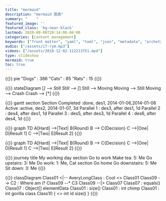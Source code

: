 ```yaml
---
title: "mermaid"
description: "mermaid 图表"
summary: "    "
featured_image: ''
featured_class: 'bg-near-black'
lastmod: 2020-08-06T20:14:08-04:00
categories: [content management]
keywords: ["front matter", "yaml", "toml", "json", "metadata", "archetypes"]
audio: ["/assets/if-rym.mp3"]
videos: ["/assets/2018-12-02-112213751.mp4"]
type: slideshow
mermaid: true
toc: true
---
```



{{<mermaid>}}
    pie
        "Dogs" : 386
        "Cats" : 85
        "Rats" : 15
{{</mermaid>}}
 
{{<mermaid>}}
    stateDiagram
        [*] --> Still
        Still --> [*]
        Still --> Moving
        Moving --> Still
        Moving --> Crash
        Crash --> [*]
{{</mermaid>}}


{{<mermaid>}}
    gantt
    section Section
    Completed :done,    des1, 2014-01-06,2014-01-08
    Active        :active,  des2, 2014-01-07, 3d
    Parallel 1   :         des3, after des1, 1d
    Parallel 2   :         des4, after des1, 1d
    Parallel 3   :         des5, after des3, 1d
    Parallel 4   :         des6, after des4, 1d
{{</mermaid>}}
 
{{<mermaid>}}
    graph TD
    A[Hard] -->|Text| B(Round)
    B --> C{Decision}
    C -->|One| D[Result 1]
    C -->|Two| E[Result 2]
{{</mermaid>}}


{{<mermaid>}}
    graph TD
    A[Hard] -->|Text| B(Round)
    B --> C{Decision}
    C -->|One| D[Result 1]
    C -->|Two| E[Result 2]
{{</mermaid>}}


{{<mermaid>}}
journey
  title My working day
  section Go to work
    Make tea: 5: Me
    Go upstairs: 3: Me
    Do work: 1: Me, Cat
  section Go home
    Go downstairs: 5: Me
    Sit down: 3: Me
{{</mermaid>}}


{{<mermaid>}}
    classDiagram
        Class01 <|-- AveryLongClass : Cool
        <<interface>> Class01
        Class09 --> C2 : Where am i?
        Class09 --* C3
        Class09 --|> Class07
        Class07 : equals()
        Class07 : Object[] elementData
        Class01 : size()
        Class01 : int chimp
        Class01 : int gorilla
        class Class10 {
          <<service>>
          int id
          size()
        }
{{</mermaid>}}

